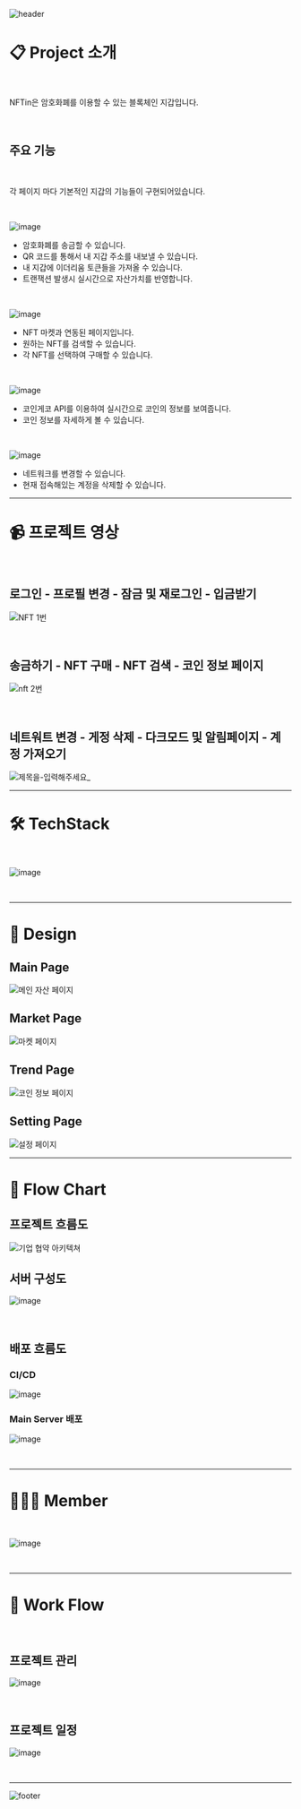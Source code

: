 ![header](https://capsule-render.vercel.app/api?type=waving&color=gradient&customColorList=2,3,4,5,6,7,8,9,15,30&height=200&section=header&text=NFTin(BlockChain%20Wallet)&fontSize=60&animation=twinkling)

# 📋 Project 소개

<br />

NFTin은 암호화폐를 이용할 수 있는 블록체인 지갑입니다.

<br />

## 주요 기능

<br />

각 페이지 마다 기본적인 지갑의 기능들이 구현되어있습니다.

<br />

![image](https://github.com/100space/wallet/assets/118948028/689f9cbb-840f-46f5-8e36-5a260d6f570f)

- 암호화폐를 송금할 수 있습니다.
- QR 코드를 통해서 내 지갑 주소를 내보낼 수 있습니다.
- 내 지갑에 이더리움 토큰들을 가져올 수 있습니다.
- 트랜잭션 발생시 실시간으로 자산가치를 반영합니다.

<br />

![image](https://github.com/100space/wallet/assets/118948028/996d0d4e-42be-4c78-b259-16d996423568)

- NFT 마켓과 연동된 페이지입니다.
- 원하는 NFT를 검색할 수 있습니다.
- 각 NFT를 선택하여 구매할 수 있습니다.

<br />

![image](https://github.com/100space/wallet/assets/118948028/f878ea56-dd6a-4de9-a1a0-bda1527aca0d)

- 코인게코 API를 이용하여 실시간으로 코인의 정보를 보여줍니다.
- 코인 정보를 자세하게 볼 수 있습니다.

<br />

![image](https://github.com/100space/wallet/assets/118948028/93f4fe8f-e7c0-4b5d-ab0a-4713f3bf0e7c)

- 네트워크를 변경할 수 있습니다.
- 현재 접속해있는 계정을 삭제할 수 있습니다.

---

# 📹 프로젝트 영상

<br />

## 로그인 - 프로필 변경 - 잠금 및 재로그인 - 입금받기

![NFT 1번](https://github.com/100space/wallet/assets/118948028/cb9b0b35-15f6-4e25-85c5-c8238e2766da)

<br />

## 송금하기 - NFT 구매 - NFT 검색 - 코인 정보 페이지

![nft 2번](https://github.com/100space/wallet/assets/118948028/4ad28c35-54bc-45b2-ba54-8d552d30739e)

<br />

## 네트워트 변경 - 게정 삭제 - 다크모드 및 알림페이지 - 계정 가져오기

![제목을-입력해주세요_](https://github.com/100space/wallet/assets/118948028/ac620806-b7a3-4904-a5f3-5804d9eae923)

---

# 🛠️ TechStack

<br />

![image](https://github.com/100space/wallet/assets/118948028/59a39a1e-eee1-4c0f-9b26-e7df88b6626b)

<br />

---

# 🎨 Design

## Main Page

![메인 자산 페이지](https://github.com/100space/wallet/assets/118948028/5498cf2c-b1c6-4d60-9c7c-d07b3944ceb6)

## Market Page

![마켓 페이지](https://github.com/100space/wallet/assets/118948028/e69df589-d65b-4bea-854d-1187e53e1da7)

## Trend Page

![코인 정보 페이지](https://github.com/100space/wallet/assets/118948028/a615e78b-4ae5-4eda-88d8-1fefdcf209b7)

## Setting Page

![설정 페이지](https://github.com/100space/wallet/assets/118948028/b09fd45d-63fd-4969-a5ce-967604c062b2)

---

# 🔀 Flow Chart

## 프로젝트 흐름도

![기업 협약 아키텍쳐](https://github.com/100space/wallet/assets/118948028/90fe8b49-bc8c-4c46-bff0-0a4702d42809)

## 서버 구성도

![image](https://github.com/100space/wallet/assets/118948028/d134763f-bcef-4325-8c13-b65c2d1f3d45)

<br />

## 배포 흐름도

### CI/CD

![image](https://github.com/100space/wallet/assets/118948028/c2ab21cd-201a-487b-8b37-5c8639ac83ae)

### Main Server 배포

![image](https://github.com/100space/wallet/assets/118948028/8dfe48e5-20ef-4fa6-a108-bbfda78503b4)

<br />

---

# 🧑🏻‍💻 Member

<br />

![image](https://github.com/100space/wallet/assets/118948028/04aeb1db-7cdf-442a-b766-0a3c0de8aa07)

<br />

---

# 📅 Work Flow

<br />

## 프로젝트 관리

![image](https://github.com/100space/wallet/assets/118948028/d9b6c4bb-e8c1-40ed-a01f-3f97f499b525)

<br />

## 프로젝트 일정

![image](https://github.com/100space/wallet/assets/118948028/8764cab6-64c0-40dc-86e3-cc3d738cd5ff)

<br />

---

![footer](https://capsule-render.vercel.app/api?type=soft&color=gradient&customColorList=1,15,30&height=120&section=header&text=Thank%20You&fontSize=60&animation=twinkling)
